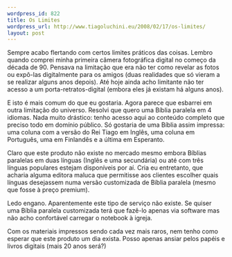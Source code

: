 ```yaml
--- 
wordpress_id: 822
title: Os Limites
wordpress_url: http://www.tiagoluchini.eu/2008/02/17/os-limites/
layout: post
---
```

Sempre acabo flertando com certos limites práticos das coisas. Lembro quando comprei minha primeira câmera fotográfica digital no começo da década de 90. Pensava na limitação que era não ter como revelar as fotos ou expô-las digitalmente para os amigos (duas realidades que só vieram a se realizar alguns anos depois). Até hoje ainda acho limitante não ter acesso a um porta-retratos-digital (embora eles já existam há alguns anos).

E isto é mais comum do que eu gostaria. Agora parece que esbarrei em outra limitação do universo. Resolvi que quero uma Bíblia paralela em 4 idiomas. Nada muito drástico: tenho acesso aqui ao conteúdo completo que preciso todo em domínio público. Só gostaria de uma Bíblia assim impressa: uma coluna com a versão do Rei Tiago em Inglês, uma coluna em Português, uma em Finlandês e a última em Esperanto.

Claro que este produto não existe no mercado mesmo embora Bíblias paralelas em duas línguas (Inglês e uma secundária) ou até com três línguas populares estejam disponíveis por aí. Cria eu entretanto, que acharia alguma editora maluca que permitisse aos clientes escolher quais línguas desejassem numa versão customizada de Bíblia paralela (mesmo que fosse à preço premium).

Ledo engano. Aparentemente este tipo de serviço não existe. Se quiser uma Bíblia paralela customizada terá que fazê-lo apenas via software mas não acho confortável carregar o notebook à igreja.

Com os materiais impressos sendo cada vez mais raros, nem tenho como esperar que este produto um dia exista. Posso apenas ansiar pelos papéis e livros digitais (mais 20 anos será?)

